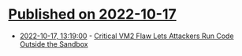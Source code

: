 # [Published on 2022-10-17](index.md)

* [2022-10-17, 13:19:00](https://soylentnews.org/article.pl?sid=22/10/16/208217&from=rss) - [Critical VM2 Flaw Lets Attackers Run Code Outside the Sandbox](https://soylentnews.org/article.pl?sid=22/10/16/208217&from=rss)
